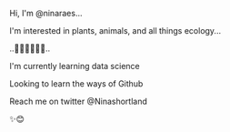 Hi, I'm @ninaraes...

I'm interested in plants, animals, and all things ecology...

..🌳🌿🍀🐛🦋🦇..

I'm currently learning data science

Looking to learn the ways of Github

Reach me on twitter @Ninashortland

✨😊

<!---
ninaraes/ninaraes is a ✨ special ✨ repository because its `README.md` (this file) appears on your GitHub profile.
You can click the Preview link to take a look at your changes.
--->
